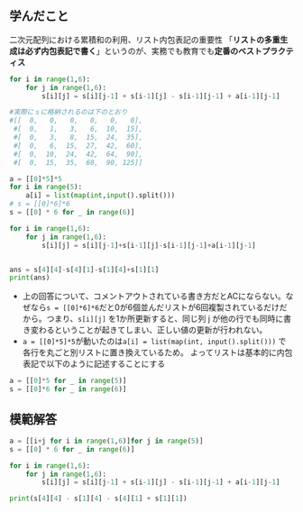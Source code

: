 

## 学んだこと
二次元配列における累積和の利用、リスト内包表記の重要性
「**リストの多重生成は必ず内包表記で書く**」というのが、実務でも教育でも**定番のベストプラクティス**
```python
for i in range(1,6):
    for j in range(1,6):
        s[i][j] = s[i][j-1] + s[i-1][j] - s[i-1][j-1] + a[i-1][j-1]

#実際にｓに格納されるのは下のとおり
#[[  0,   0,   0,   0,   0,   0],
 #[  0,   1,   3,   6,  10,  15],
 #[  0,   3,   8,  15,  24,  35],
 #[  0,   6,  15,  27,  42,  60],
 #[  0,  10,  24,  42,  64,  90],
 #[  0,  15,  35,  60,  90, 125]]

```

```python
a = [[0]*5]*5
for i in range(5):
    a[i] = list(map(int,input().split()))
# s = [[0]*6]*6
s = [[0] * 6 for _ in range(6)]

for i in range(1,6):
    for j in range(1,6):
        s[i][j] = s[i][j-1]+s[i-1][j]-s[i-1][j-1]+a[i-1][j-1]


ans = s[4][4]-s[4][1]-s[1][4]+s[1][1]
print(ans)
```
- 上の回答について、コメントアウトされている書き方だとACにならない。なぜなら`s = [[0]*6]*6`だと0が6個並んだリストが6回複製されているだけだから。つまり、`s[i][j]` を1か所更新すると、同じ列 j が他の行でも同時に書き変わるということが起きてしまい、正しい値の更新が行われない。
- `a = [[0]*5]*5`が動いたのは`a[i] = list(map(int, input().split()))` で各行を丸ごと別リストに置き換えているため。
よってリストは基本的に内包表記で以下のように記述することにする

```python 
a = [[0]*5 for _ in range(5)]
s = [[0]*6 for _ in range(6)]
```


## 模範解答
```python
a = [[i+j for i in range(1,6)]for j in range(5)]
s = [[0] * 6 for _ in range(6)]

for i in range(1,6):
    for j in range(1,6):
        s[i][j] = s[i][j-1] + s[i-1][j] - s[i-1][j-1] + a[i-1][j-1]

print(s[4][4] - s[1][4] - s[4][1] + s[1][1])
```